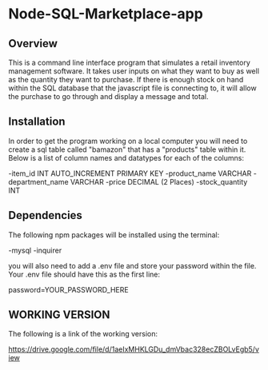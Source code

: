 # Node-SQL-Marketplace-app

## Overview

This is a command line interface program that simulates a retail inventory management software. It takes user inputs on what they want to buy as well as the quantity they want to purchase.  If there is enough stock on hand within the SQL database that the javascript file is connecting to, it will allow the purchase to go through and display a message and total.

## Installation

In order to get the program working on a local computer you will need to create a sql table called "bamazon" that has a "products" table within it.  Below is a list of column names and datatypes for each of the columns:

-item_id INT AUTO_INCREMENT PRIMARY KEY
-product_name VARCHAR
-department_name VARCHAR
-price DECIMAL (2 Places)
-stock_quantity INT

## Dependencies

The following npm packages will be installed using the terminal:

-mysql
-inquirer

you will also need to add a .env file and store your password within the file.  Your .env file should have this as the first line:

password=YOUR_PASSWORD_HERE

## WORKING VERSION

The following is a link of the working version:

https://drive.google.com/file/d/1aeIxMHKLGDu_dmVbac328ecZBOLvEgb5/view
